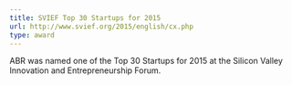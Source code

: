 ```yaml
---
title: SVIEF Top 30 Startups for 2015 
url: http://www.svief.org/2015/english/cx.php
type: award
---
```

ABR was named one of the Top 30 Startups for 2015 at the Silicon Valley Innovation
and Entrepreneurship Forum.
